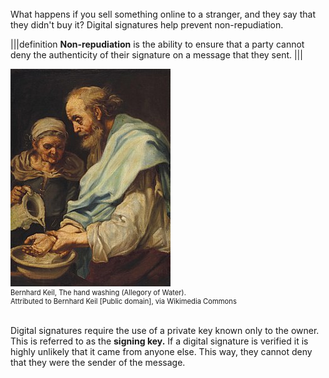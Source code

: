 
<br>
What happens if you sell something online to a stranger, and they say that  they didn't buy it? Digital signatures help prevent non-repudiation.

|||definition
**Non-repudiation** is the ability to ensure that a party cannot deny the authenticity of their signature on a  message that they sent.
|||
<br>
<figure class="snippetimg" style="margin: 0 auto;width:100%">
  <img src=".guides/img/Handwashing.jpg" alt="https://commons.wikimedia.org/wiki/File% A forest of for sale signs in Oughtibridge UK.By Infrogmation of New Orleans [CC BY 2.0], via Wikimedia Commons">
  <figcaption style="font-size: 0.8em; text-align: left;">Bernhard Keil, The hand washing (Allegory of Water). 
  </br>
Attributed to Bernhard Keil [Public domain], via Wikimedia Commons</figcaption>
</figure>
<br>

Digital signatures require the use of a private key known only to the owner. This is referred to as the **signing key.** If a digital signature is verified it is highly unlikely that it came from anyone else. This way, they cannot deny that they were the sender of the message.